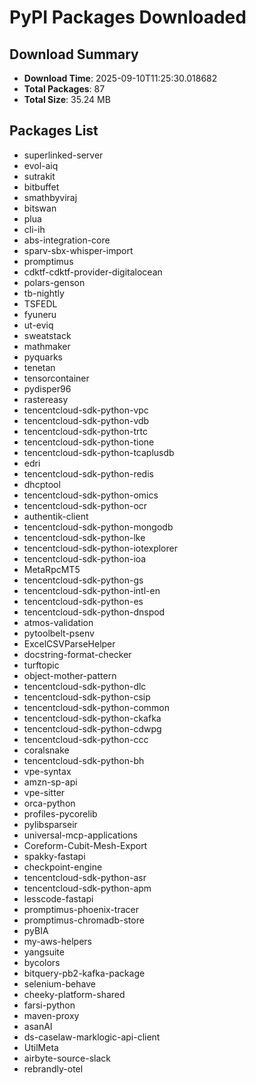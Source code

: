 # PyPI Packages Downloaded

## Download Summary
- **Download Time**: 2025-09-10T11:25:30.018682
- **Total Packages**: 87
- **Total Size**: 35.24 MB

## Packages List
- superlinked-server
- evol-aiq
- sutrakit
- bitbuffet
- smathbyviraj
- bitswan
- plua
- cli-ih
- abs-integration-core
- sparv-sbx-whisper-import
- promptimus
- cdktf-cdktf-provider-digitalocean
- polars-genson
- tb-nightly
- TSFEDL
- fyuneru
- ut-eviq
- sweatstack
- mathmaker
- pyquarks
- tenetan
- tensorcontainer
- pydisper96
- rastereasy
- tencentcloud-sdk-python-vpc
- tencentcloud-sdk-python-vdb
- tencentcloud-sdk-python-trtc
- tencentcloud-sdk-python-tione
- tencentcloud-sdk-python-tcaplusdb
- edri
- tencentcloud-sdk-python-redis
- dhcptool
- tencentcloud-sdk-python-omics
- tencentcloud-sdk-python-ocr
- authentik-client
- tencentcloud-sdk-python-mongodb
- tencentcloud-sdk-python-lke
- tencentcloud-sdk-python-iotexplorer
- tencentcloud-sdk-python-ioa
- MetaRpcMT5
- tencentcloud-sdk-python-gs
- tencentcloud-sdk-python-intl-en
- tencentcloud-sdk-python-es
- tencentcloud-sdk-python-dnspod
- atmos-validation
- pytoolbelt-psenv
- ExcelCSVParseHelper
- docstring-format-checker
- turftopic
- object-mother-pattern
- tencentcloud-sdk-python-dlc
- tencentcloud-sdk-python-csip
- tencentcloud-sdk-python-common
- tencentcloud-sdk-python-ckafka
- tencentcloud-sdk-python-cdwpg
- tencentcloud-sdk-python-ccc
- coralsnake
- tencentcloud-sdk-python-bh
- vpe-syntax
- amzn-sp-api
- vpe-sitter
- orca-python
- profiles-pycorelib
- pylibsparseir
- universal-mcp-applications
- Coreform-Cubit-Mesh-Export
- spakky-fastapi
- checkpoint-engine
- tencentcloud-sdk-python-asr
- tencentcloud-sdk-python-apm
- lesscode-fastapi
- promptimus-phoenix-tracer
- promptimus-chromadb-store
- pyBIA
- my-aws-helpers
- yangsuite
- bycolors
- bitquery-pb2-kafka-package
- selenium-behave
- cheeky-platform-shared
- farsi-python
- maven-proxy
- asanAI
- ds-caselaw-marklogic-api-client
- UtilMeta
- airbyte-source-slack
- rebrandly-otel
